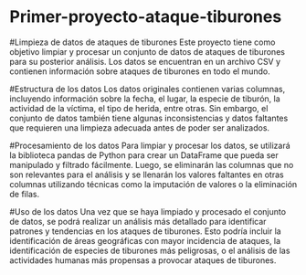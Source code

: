 # Primer-proyecto-ataque-tiburones



#Limpieza de datos de ataques de tiburones
Este proyecto tiene como objetivo limpiar y procesar un conjunto de datos de ataques de tiburones para su posterior análisis. Los datos se encuentran en un archivo CSV y contienen información sobre ataques de tiburones en todo el mundo.

#Estructura de los datos
Los datos originales contienen varias columnas, incluyendo información sobre la fecha, el lugar, la especie de tiburón, la actividad de la víctima, el tipo de herida, entre otras. Sin embargo, el conjunto de datos también tiene algunas inconsistencias y datos faltantes que requieren una limpieza adecuada antes de poder ser analizados.

#Procesamiento de los datos
Para limpiar y procesar los datos, se utilizará la biblioteca pandas de Python para crear un DataFrame que pueda ser manipulado y filtrado fácilmente. Luego, se eliminarán las columnas que no son relevantes para el análisis y se llenarán los valores faltantes en otras columnas utilizando técnicas como la imputación de valores o la eliminación de filas.

#Uso de los datos
Una vez que se haya limpiado y procesado el conjunto de datos, se podrá realizar un análisis más detallado para identificar patrones y tendencias en los ataques de tiburones. Esto podría incluir la identificación de áreas geográficas con mayor incidencia de ataques, la identificación de especies de tiburones más peligrosas, o el análisis de las actividades humanas más propensas a provocar ataques de tiburones.